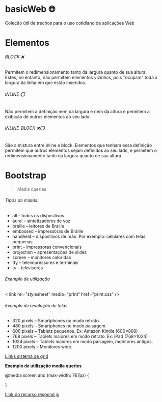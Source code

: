 # basicWeb :globe_with_meridians:
Coleção útil de trechos para o uso cotidiano de aplicações Web

# Elementos

###### BLOCK :x:
Permitem o redimensionamento tanto da largura quanto de sua altura. Estes, no entanto, não permitem elementos vizinhos, pois "ocupam" toda a largura da linha em que estão inseridos. 

###### INLINE :o:
Não permitem a definição nem da largura e nem da altura e permitem a exibição de outros elementos ao seu lado.

###### INLINE-BLOCK :x::o:
São a mistura entre inline e block. Elementos que tenham essa definição permitem que outros elementos sejam definidos ao seu lado, e permitem o redimensionamento tanto da largura quanto de sua altura.

# Bootstrap

> Media queries 

###### Tipos de mídias:

- all – todos os dispositivos
- aural – sintetizadores de voz
- braille – leitores de Braille
- embossed – impressoras de Braille
- handheld – dispositivos de mão. Por exemplo: celulares com telas pequenas.
- print – impressoras convencionais
- projection – apresentações de slides
- screen – monitores coloridas
- tty – teleimpressores e terminais
- tv – televisores

###### Exemplo de utilização

< link rel="stylesheet" media="print" href="print.css" />

###### Exemplo de resolução de telas

- 320 pixels – Smartphones no modo retrato.
- 480 pixels – Smartphones no modo paisagem.
- 600 pixels – Tablets pequenos. Ex: Amazon Kindle (600×800)
- 768 pixels – Tablets maiores em modo retrato. Ex: iPad (768×1024)
- 1024 pixels – Tablets maiores em modo paisagem, monitores antigos.
- 1200 pixels – Monitores wide.

[Links sistema de grid](http://getbootstrap.com/css/#grid)

**Exemplo de utilização media queries**

@media screen and (max-width: 767px) {

}

[Link do recurso respond.js](https://cdnjs.com/libraries/respond.js/)